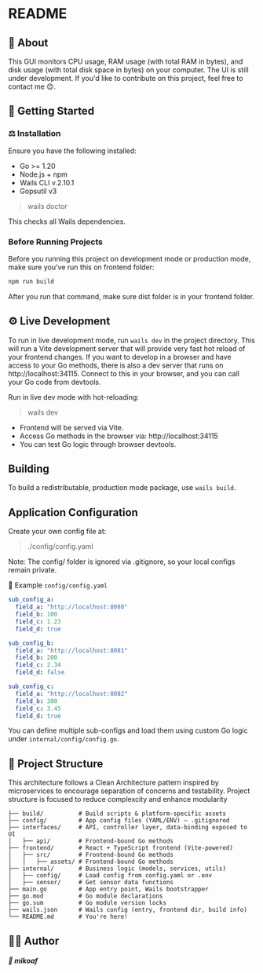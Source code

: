 # README

## 📌 About

This GUI monitors CPU usage, RAM usage (with total RAM in bytes), and disk usage (with total disk space in bytes) on your computer.
The UI is still under development. If you'd like to contribute on this project, feel free to contact me 😊.

## 🚀 Getting Started

### ⚖️ Installation

Ensure you have the following installed:

- Go >= 1.20
- Node.js + npm
- Wails CLI v.2.10.1
- Gopsutil v3

> wails doctor

This checks all Wails dependencies.

### Before Running Projects

Before you running this project on development mode or production mode, make sure you've run this on frontend folder:

```bash
npm run build
```

After you run that command, make sure dist folder is in your frontend folder.

## ⚙️ Live Development

To run in live development mode, run `wails dev` in the project directory. This will run a Vite development server that will provide very fast hot reload of your frontend changes. If you want to develop in a browser
and have access to your Go methods, there is also a dev server that runs on http://localhost:34115. Connect to this in your browser, and you can call your Go code from devtools.

Run in live dev mode with hot-reloading:

> wails dev

- Frontend will be served via Vite.
- Access Go methods in the browser via: http://localhost:34115
- You can test Go logic through browser devtools.

## Building

To build a redistributable, production mode package, use `wails build`.

## Application Configuration

Create your own config file at:

> ./config/config.yaml

Note: The config/ folder is ignored via .gitignore, so your local configs remain private.

🔑 Example `config/config.yaml`

```yaml
sub_config_a:
  field_a: "http://localhost:8080"
  field_b: 100
  field_c: 1.23
  field_d: true

sub_config_b:
  field_a: "http://localhost:8081"
  field_b: 200
  field_c: 2.34
  field_d: false

sub_config_c:
  field_a: "http://localhost:8082"
  field_b: 300
  field_c: 3.45
  field_d: true
```

You can define multiple sub-configs and load them using custom Go logic under `internal/config/config.go`.

## 🧱 Project Structure

This architecture follows a Clean Architecture pattern inspired by microservices to encourage separation of concerns and testability. Project structure is focused to reduce complexcity and enhance modularity

```plaintext
├── build/          # Build scripts & platform-specific assets
├── config/         # App config files (YAML/ENV) – .gitignored
├── interfaces/     # API, controller layer, data-binding exposed to UI
│   ├── api/        # Frontend-bound Go methods
├── frontend/       # React + TypeScript frontend (Vite-powered)
│   ├── src/        # Frontend-bound Go methods
│   │   ├── assets/ # Frontend-bound Go methods
├── internal/       # Business logic (models, services, utils)
│   ├── config/     # Load config from config.yaml or .env
│   ├── sensor/     # Get sensor data functions
├── main.go         # App entry point, Wails bootstrapper
├── go.mod          # Go module declarations
├── go.sum          # Go module version locks
├── wails.json      # Wails config (entry, frontend dir, build info)
└── README.md       # You're here!
```

## 👨‍💻 Author

##### 📧 mikoaf
